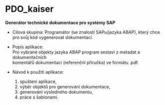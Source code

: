 # PDO_kaiser

**Generátor technické dokumentace pro systémy SAP**

- Cílová skupina:
        Programátor (se znalostí SAPu/jazyka ABAP), který chce pro svůj kód vygenerovat dokumentaci.

- Popis aplikace:<br />
        Pro vybrané objekty jazyka ABAP program sestaví z metadat a dokumentačních<br />
        komentářů dokumentaci (referenční příručka) ve formátu .pdf.


- Návod k použití aplikace:
    1. spuštení aplikace,
    2. výběr objektů pro generování dokumentace,
    3. generování výsledného dokumentu,
    4. práce s šablonami.

